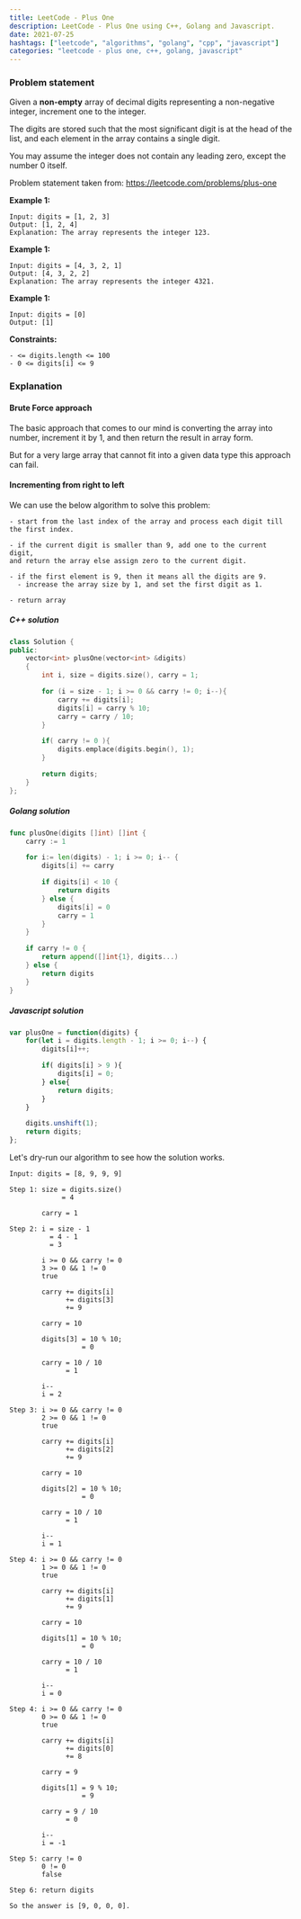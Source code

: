 ```yaml
---
title: LeetCode - Plus One
description: LeetCode - Plus One using C++, Golang and Javascript.
date: 2021-07-25
hashtags: ["leetcode", "algorithms", "golang", "cpp", "javascript"]
categories: "leetcode - plus one, c++, golang, javascript"
---
```


### Problem statement

Given a **non-empty** array of decimal digits representing a non-negative integer,
increment one to the integer.

The digits are stored such that the most significant digit is at the head of the list,
and each element in the array contains a single digit.

You may assume the integer does not contain any leading zero,
except the number 0 itself.

Problem statement taken from: <a href="https://leetcode.com/problems/plus-one" target="_blank">https://leetcode.com/problems/plus-one</a>

**Example 1:**

```
Input: digits = [1, 2, 3]
Output: [1, 2, 4]
Explanation: The array represents the integer 123.
```

**Example 1:**

```
Input: digits = [4, 3, 2, 1]
Output: [4, 3, 2, 2]
Explanation: The array represents the integer 4321.
```

**Example 1:**

```
Input: digits = [0]
Output: [1]
```

**Constraints:**

```
- <= digits.length <= 100
- 0 <= digits[i] <= 9
```

### Explanation

#### Brute Force approach

The basic approach that comes to our mind is converting the array into
number, increment it by 1, and then return the result in array form.

But for a very large array that cannot fit into a given data
type this approach can fail.

#### Incrementing from right to left

We can use the below algorithm to solve this problem:

```
- start from the last index of the array and process each digit till the first index.

- if the current digit is smaller than 9, add one to the current digit,
and return the array else assign zero to the current digit.

- if the first element is 9, then it means all the digits are 9.
  - increase the array size by 1, and set the first digit as 1.

- return array
```

##### C++ solution

```cpp
class Solution {
public:
    vector<int> plusOne(vector<int> &digits)
    {
        int i, size = digits.size(), carry = 1;

        for (i = size - 1; i >= 0 && carry != 0; i--){
            carry += digits[i];
            digits[i] = carry % 10;
            carry = carry / 10;
        }

        if( carry != 0 ){
            digits.emplace(digits.begin(), 1);
        }

        return digits;
    }
};
```

##### Golang solution

```go
func plusOne(digits []int) []int {
    carry := 1

    for i:= len(digits) - 1; i >= 0; i-- {
        digits[i] += carry

        if digits[i] < 10 {
            return digits
        } else {
            digits[i] = 0
            carry = 1
        }
    }

    if carry != 0 {
        return append([]int{1}, digits...)
    } else {
        return digits
    }
}
```

##### Javascript solution

```javascript
var plusOne = function(digits) {
    for(let i = digits.length - 1; i >= 0; i--) {
        digits[i]++;

        if( digits[i] > 9 ){
            digits[i] = 0;
        } else{
            return digits;
        }
    }

    digits.unshift(1);
    return digits;
};
```

Let's dry-run our algorithm to see how the solution works.

```
Input: digits = [8, 9, 9, 9]

Step 1: size = digits.size()
             = 4

        carry = 1

Step 2: i = size - 1
          = 4 - 1
          = 3

        i >= 0 && carry != 0
        3 >= 0 && 1 != 0
        true

        carry += digits[i]
              += digits[3]
              += 9

        carry = 10

        digits[3] = 10 % 10;
                  = 0

        carry = 10 / 10
              = 1

        i--
        i = 2

Step 3: i >= 0 && carry != 0
        2 >= 0 && 1 != 0
        true

        carry += digits[i]
              += digits[2]
              += 9

        carry = 10

        digits[2] = 10 % 10;
                  = 0

        carry = 10 / 10
              = 1

        i--
        i = 1

Step 4: i >= 0 && carry != 0
        1 >= 0 && 1 != 0
        true

        carry += digits[i]
              += digits[1]
              += 9

        carry = 10

        digits[1] = 10 % 10;
                  = 0

        carry = 10 / 10
              = 1

        i--
        i = 0

Step 4: i >= 0 && carry != 0
        0 >= 0 && 1 != 0
        true

        carry += digits[i]
              += digits[0]
              += 8

        carry = 9

        digits[1] = 9 % 10;
                  = 9

        carry = 9 / 10
              = 0

        i--
        i = -1

Step 5: carry != 0
        0 != 0
        false

Step 6: return digits

So the answer is [9, 0, 0, 0].
```
